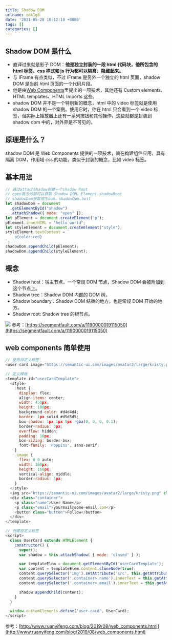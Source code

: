 ```yaml
---
title: Shadow DOM
urlname: odk1g8
date: '2021-05-28 10:12:10 +0800'
tags: []
categories: []
---
```


## Shadow DOM 是什么

- 直译过来就是影子 DOM：**他是独立封装的一段 html 代码块，他所包含的 html 标签、css 样式和 js 行为都可以隔离、隐藏起来。**
- 与 IFrame 有点类似，不过 IFrame 是另外一个独立的 html 页面，shadow DOM 是当前 html 页面的一个代码片段。
- 他是由[Web Components](https://developer.mozilla.org/zh-CN/docs/Web/Web_Components)里提出的一项技术，其他还有 Custom elements、HTML templates、HTML Imports 这些。
- shadow DOM 并不是一个特别新的概念，html 中的 video 标签就是使用 shadow DOM 的一个案例。使用它时，你在 html 只会看到一个 video 标签，但实际上播放器上还有一系列按钮和其他操作，这些就都是封装到 shadow dom 中的，对外界是不可见的。

## 原理是什么？

shadow DOM 是 Web Components 提供的一项技术，旨在构建组件应用，具有隔离 DOM，作用域 css 的功能，类似于封装的概念，比如 video 标签。

## 基本用法

```javascript
// 通过attachShadow创建一个shadow Root
// open表示外部可以获取 Shadow DOM。Element.shadowRoot
// shadowDom获取宿主dom，shadowDom.host
let shadowDom = document
  .getElementById("shadow")
  .attachShadow({ mode: "open" });
let pElement = document.createElement("p");
pElement.innerHTML = "hello world";
let styleElement = document.createElement("style");
styleElement.textContent = `
    p{color:red}
`;
shadowDom.appendChild(pElement);
shadowDom.appendChild(styleElement);
```

## 概念

- Shadow host：宿主节点，一个常规 DOM 节点，Shadow DOM 会被附加到这个节点上。
- Shadow tree：Shadow DOM 内部的 DOM 树。
- Shadow boundary：Shadow DOM 结束的地方，也是常规 DOM 开始的地方。
- Shadow root: Shadow tree 的根节点。

![](https://cdn.nlark.com/yuque/0/2021/png/462392/1614909307386-4dee3a3b-9c5c-45cf-9fbd-a1bbe065789b.png#height=512&id=YHn94&originHeight=512&originWidth=800&originalType=binary&size=0&status=done&style=none&width=800)
参考：[https://segmentfault.com/a/1190000019115050](https://segmentfault.com/a/1190000019115050)

## web components 简单使用

```javascript
// 使用自定义标签
<user-card image="https://semantic-ui.com/images/avatar2/large/kristy.png" name="哈哈哈" email="333333"></user-card>

// 定义模板
<template id="userCardTemplate">
  <style>
    :host {
      display: flex;
      align-items: center;
      width: 450px;
      height: 180px;
      background-color: #d4d4d4;
      border: 1px solid #d5d5d5;
      box-shadow: 1px 1px 5px rgba(0, 0, 0, 0.1);
      border-radius: 3px;
      overflow: hidden;
      padding: 10px;
      box-sizing: border-box;
      font-family: 'Poppins', sans-serif;
    }
    .image {
      flex: 0 0 auto;
      width: 160px;
      height: 160px;
      vertical-align: middle;
      border-radius: 5px;
    }
  </style>
  <img src="https://semantic-ui.com/images/avatar2/large/kristy.png" class="image">
  <div class="container">
    <p class="name">User Name</p>
    <p class="email">yourmail@some-email.com</p>
    <button class="button">Follow</button>
  </div>
</template>

// 创建自定义标签
<script>
  class UserCard extends HTMLElement {
    constructor() {
      super();
      var shadow = this.attachShadow( { mode: 'closed' } );

      var templateElem = document.getElementById('userCardTemplate');
      var content = templateElem.content.cloneNode(true);
      content.querySelector('img').setAttribute('src', this.getAttribute('image'));
      content.querySelector('.container>.name').innerText = this.getAttribute('name');
      content.querySelector('.container>.email').innerText = this.getAttribute('email');

      shadow.appendChild(content);
    }
  }

  window.customElements.define('user-card', UserCard);
</script>

```

参考：[http://www.ruanyifeng.com/blog/2019/08/web_components.html](http://www.ruanyifeng.com/blog/2019/08/web_components.html)
